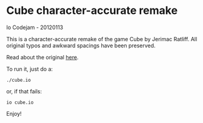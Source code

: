 Cube character-accurate remake
==============================
Io Codejam - 20120113


This is a character-accurate remake of the game Cube by Jerimac Ratliff.  All
original typos and awkward spacings have been preserved.

Read about the original [here](http://www.atariarchives.org/basicgames/showpage.php?page=53).

To run it, just do a:
  
    ./cube.io

or, if that fails:

    io cube.io

Enjoy!
